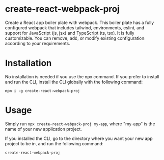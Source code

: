 # create-react-webpack-proj
Create a React app boiler plate with webpack. This boiler plate has a fully configured webpack that includes tailwind, environments, eslint, and support for JavaScript (js, jsx) and TypeScript (ts, tsx). It is fully customizable. You can remove, add, or modify existing configuration according to your requirements.

# Installation
No installation is needed if you use the npx command. If you prefer to install and run the CLI, install the CLI globally with the following command:

`npm i -g create-react-webpack-proj`

# Usage
Simply run `npx create-react-webpack-proj my-app`, where "my-app" is the name of your new application project.

If you installed the CLI, go to the directory where you want your new app project to be in, and run the following command:

`create-react-webpack-proj`
